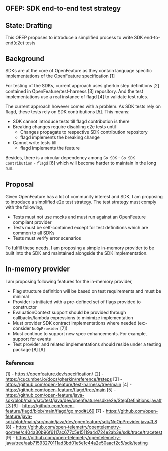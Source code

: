 ## OFEP: SDK end-to-end test strategy

## State: Drafting

This OFEP proposes to introduce a simplified process to write SDK end-to-end(e2e) tests

## Background

SDKs are at the core of OpenFeature as they contain language specific implementations of the OpenFeature specification [1]

For testing of the SDKs, current approach uses gherkin step definitions [2] contained in OpenFeature/test-harness [3] repository.
And the test implementations use a real instance of flagd [4] to validate test rules.

The current approach however comes with a problem. As SDK tests rely on flagd, these tests rely on SDK contributions [5].
This means:

- SDK cannot introduce tests till flagd contribution is there
- Breaking changes require disabling e2e tests until
  - Changes propagate to respective SDK contribution repository
  - flagd implements the breaking change
- Cannot write tests till
  - flagd implements the feature

Besides, there is a circular dependency among `Go SDK` - `Go SDK Contribution` - `flagd` [6] which will become 
harder to maintain in the long run.

## Proposal

Given OpenFeature has a lot of community interest and SDK, I am proposing to introduce a simplified e2e test strategy.
The test strategy must comply with the following,

- Tests must not use mocks and must run against an OpenFeature compliant provider
- Tests must be self-contained except for test definitions which are common to all SDKs
- Tests must verify error scenarios 

To fulfill these needs, I am proposing a simple in-memory provider to be built into the SDK and maintained alongside the SDK implementation. 

## In-memory provider

I am proposing following features for the in-memory provider,

- Flag structure definition will be based on test requirements and must be minimal
- Provider is initiated with a pre-defined set of flags provided to constructor
- EvaluationContext support should be provided through callbacks/lambda expressions to minimize implementation
- Must provider SDK contract implementations where needed (ex:- consider `NoOpProvider` [7])
- Must continue to support new spec enhancements. For example, support for events
- Test provider and related implementations should reside under a testing package [8] [9]


### References

[1] - https://openfeature.dev/specification/
[2] - https://cucumber.io/docs/gherkin/reference/#steps
[3] - https://github.com/open-feature/test-harness/tree/main
[4] - https://github.com/open-feature/flagd/tree/main 
[5] - https://github.com/open-feature/java-sdk/blob/main/src/test/java/dev/openfeature/sdk/e2e/StepDefinitions.java#L3
[6] - https://github.com/open-feature/flagd/blob/main/flagd/go.mod#L69
[7] - https://github.com/open-feature/java-sdk/blob/main/src/main/java/dev/openfeature/sdk/NoOpProvider.java#L8
[8] - https://github.com/open-telemetry/opentelemetry-go/tree/c404a30b96f6117ac677c5e15119a4d724e2ab3e/sdk/trace/tracetest
[9] - https://github.com/open-telemetry/opentelemetry-java/tree/aab71593270111ad3bd01e5e1c44a2e50aacf2c5/sdk/testing

